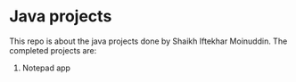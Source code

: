 # Java projects
This repo is about the java projects done by Shaikh Iftekhar Moinuddin. 
The completed projects are:
1. Notepad app
